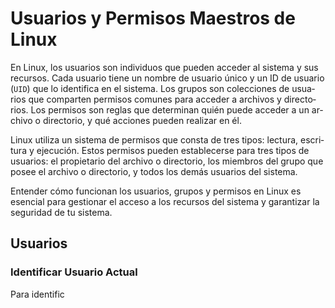 # Usuarios y Permisos Maestros de Linux

<Validator lang="es" :platform-list="['Ubuntu 22.04']" date="2023-08-02" />

En Linux, los usuarios son individuos que pueden acceder al sistema y sus recursos. Cada usuario tiene un nombre de usuario único y un ID de usuario (`UID`) que lo identifica en el sistema. Los grupos son colecciones de usuarios que comparten permisos comunes para acceder a archivos y directorios. Los permisos son reglas que determinan quién puede acceder a un archivo o directorio, y qué acciones pueden realizar en él.

Linux utiliza un sistema de permisos que consta de tres tipos: lectura, escritura y ejecución. Estos permisos pueden establecerse para tres tipos de usuarios: el propietario del archivo o directorio, los miembros del grupo que posee el archivo o directorio, y todos los demás usuarios del sistema.

Entender cómo funcionan los usuarios, grupos y permisos en Linux es esencial para gestionar el acceso a los recursos del sistema y garantizar la seguridad de tu sistema.

## Usuarios

### Identificar Usuario Actual

Para identific